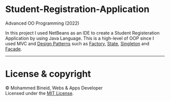 # Student-Registration-Application
Advanced OO Programming (2022)

In this project I used NetBeans as an IDE to create a Student Registeration Application by using Java Language. This is a high-level of OOP since I used MVC and [Design Patterns](https://refactoring.guru/design-patterns) such as [Factory](https://refactoring.guru/design-patterns/factory-method), [State](https://refactoring.guru/design-patterns/state), [Singleton](https://refactoring.guru/design-patterns/singleton) and [Facade](https://refactoring.guru/design-patterns/facade).

---
# License & copyright

© Mohammed Bineid, Webs & Apps Developer <br>
Licensed under the [MIT License](LICENSE).
 
